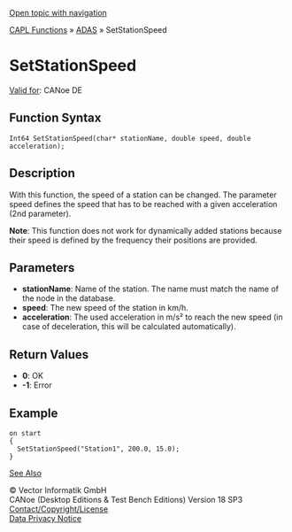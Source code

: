 [Open topic with navigation](../../../../../CANoeDEFamily.htm#Topics/CAPLFunctions/ADAS/Functions/CAPLfunctionSetStationSpeed.md)

[CAPL Functions](../../CAPLfunctions.md) » [ADAS](../CAPLfunctionsADASOverview.md) » SetStationSpeed

# SetStationSpeed

[Valid for](../../../Shared/FeatureAvailability.md): CANoe DE

## Function Syntax

```plaintext
Int64 SetStationSpeed(char* stationName, double speed, double acceleration);
```

## Description

With this function, the speed of a station can be changed. The parameter speed defines the speed that has to be reached with a given acceleration (2nd parameter).

**Note**: This function does not work for dynamically added stations because their speed is defined by the frequency their positions are provided.

## Parameters

- **stationName**: Name of the station. The name must match the name of the node in the database.
- **speed**: The new speed of the station in km/h.
- **acceleration**: The used acceleration in m/s² to reach the new speed (in case of deceleration, this will be calculated automatically).

## Return Values

- **0**: OK
- **-1**: Error

## Example

```plaintext
on start
{
  SetStationSpeed("Station1", 200.0, 15.0);
}
```

[See Also](#aanchor28451)

© Vector Informatik GmbH  
CANoe (Desktop Editions & Test Bench Editions) Version 18 SP3  
[Contact/Copyright/License](../../../Shared/ContactCopyrightLicense.md)  
[Data Privacy Notice](https://www.vector.com/int/en/company/get-info/privacy-policy/)